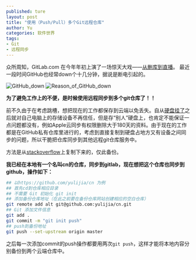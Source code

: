 ```yaml
---
published: ture
layout: post
title: "使用（Push/Pull）多个Git远程仓库"
author: Yu
categories: 软件世界
tags:
- Git
- 远程同步
---
```



众所周知，GitLab.com 在今年年初上演了一场惊天大戏——[从删库到直播](https://about.gitlab.com/2017/02/01/gitlab-dot-com-database-incident/)。
最近一段时间GitHub也经常down个十几分钟，据说是断电引起的。

![GitHub_down](http://i.imgur.com/5HmTBcr.png)
![Reason_of_GitHub_down](http://i.imgur.com/9k9GTtG.png)


**为了避免工作上的不便，是时候使用远程同步到多个git仓库了！！**

前不久由于在考虑跳槽，想把现在的工作都保存到云端以免丢失。自从[硬盘挂了](http://yulijia.net/cn/%E7%94%9F%E6%B4%BB%E7%82%B9%E6%BB%B4/2016/04/04/so-sad.html)之后就对自己电脑上的存储设备不再信任，但是存“别人”硬盘上，也肯定不能保证一点问题都没有，例如Apple云同步有权限删除大于180天的资料。由于现在的工作都是在GitHub私有仓库里进行的，考虑到直接复制到硬盘占地方又有设备之间同步的问题，所以干脆把仓库同步到其他远程git仓库服务中。

方法是从[stackoverflow](https://stackoverflow.com/questions/849308/pull-push-from-multiple-remote-locations "pull/push from multiple remote locations")上复制下来的，仅此备份。


**我已经在本地有一个名叫cn的仓库，同步到gitlab，现在想把这个仓库也同步到github，操作如下：**

```bash
## 以https://github.com/yulijia/cn 为例
## 首先cd到仓库相应目录
## 不需要 Git 初始化 git init
## 添加备份仓库地址（在此之前要在备份仓库网站创建相应的空白仓库）
git remote add alt git@github.com:yulijia/cn.git
## Git 添加文件信息
git add .
git commit -m "git init push"
## push到备份地址
git push --set-upstream origin master
```


之后每一次添加commit的push操作都要用两次`git push`，这样才能将本地内容分别备份到两个云端仓库中。
